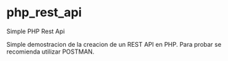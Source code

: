 # php_rest_api
Simple PHP Rest Api

Simple demostracion de la creacion de un REST API en PHP. Para probar se recomienda utilizar POSTMAN.
